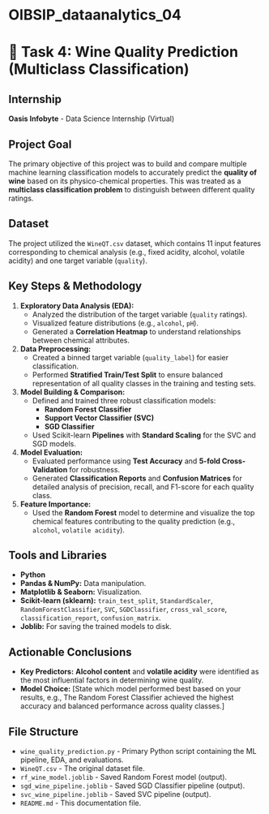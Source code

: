 # OIBSIP_dataanalytics_04

# 🍷 Task 4: Wine Quality Prediction (Multiclass Classification)

## **Internship**
**Oasis Infobyte** - Data Science Internship (Virtual)

## **Project Goal**
The primary objective of this project was to build and compare multiple machine learning classification models to accurately predict the **quality of wine** based on its physico-chemical properties. This was treated as a **multiclass classification problem** to distinguish between different quality ratings.

## **Dataset**
The project utilized the `WineQT.csv` dataset, which contains 11 input features corresponding to chemical analysis (e.g., fixed acidity, alcohol, volatile acidity) and one target variable (`quality`).

## **Key Steps & Methodology**

1.  **Exploratory Data Analysis (EDA):**
    * Analyzed the distribution of the target variable (`quality` ratings).
    * Visualized feature distributions (e.g., `alcohol`, `pH`).
    * Generated a **Correlation Heatmap** to understand relationships between chemical attributes.
2.  **Data Preprocessing:**
    * Created a binned target variable (`quality_label`) for easier classification.
    * Performed **Stratified Train/Test Split** to ensure balanced representation of all quality classes in the training and testing sets.
3.  **Model Building & Comparison:**
    * Defined and trained three robust classification models:
        * **Random Forest Classifier**
        * **Support Vector Classifier (SVC)**
        * **SGD Classifier**
    * Used Scikit-learn **Pipelines** with **Standard Scaling** for the SVC and SGD models.
4.  **Model Evaluation:**
    * Evaluated performance using **Test Accuracy** and **5-fold Cross-Validation** for robustness.
    * Generated **Classification Reports** and **Confusion Matrices** for detailed analysis of precision, recall, and F1-score for each quality class.
5.  **Feature Importance:**
    * Used the **Random Forest** model to determine and visualize the top chemical features contributing to the quality prediction (e.g., `alcohol`, `volatile acidity`).

## **Tools and Libraries**
* **Python**
* **Pandas & NumPy:** Data manipulation.
* **Matplotlib & Seaborn:** Visualization.
* **Scikit-learn (sklearn):** `train_test_split`, `StandardScaler`, `RandomForestClassifier`, `SVC`, `SGDClassifier`, `cross_val_score`, `classification_report`, `confusion_matrix`.
* **Joblib:** For saving the trained models to disk.

## **Actionable Conclusions**
* **Key Predictors:** **Alcohol content** and **volatile acidity** were identified as the most influential factors in determining wine quality.
* **Model Choice:** [State which model performed best based on your results, e.g., The Random Forest Classifier achieved the highest accuracy and balanced performance across quality classes.]

## **File Structure**
* `wine_quality_prediction.py` - Primary Python script containing the ML pipeline, EDA, and evaluations.
* `WineQT.csv` - The original dataset file.
* `rf_wine_model.joblib` - Saved Random Forest model (output).
* `sgd_wine_pipeline.joblib` - Saved SGD Classifier pipeline (output).
* `svc_wine_pipeline.joblib` - Saved SVC pipeline (output).
* `README.md` - This documentation file.
